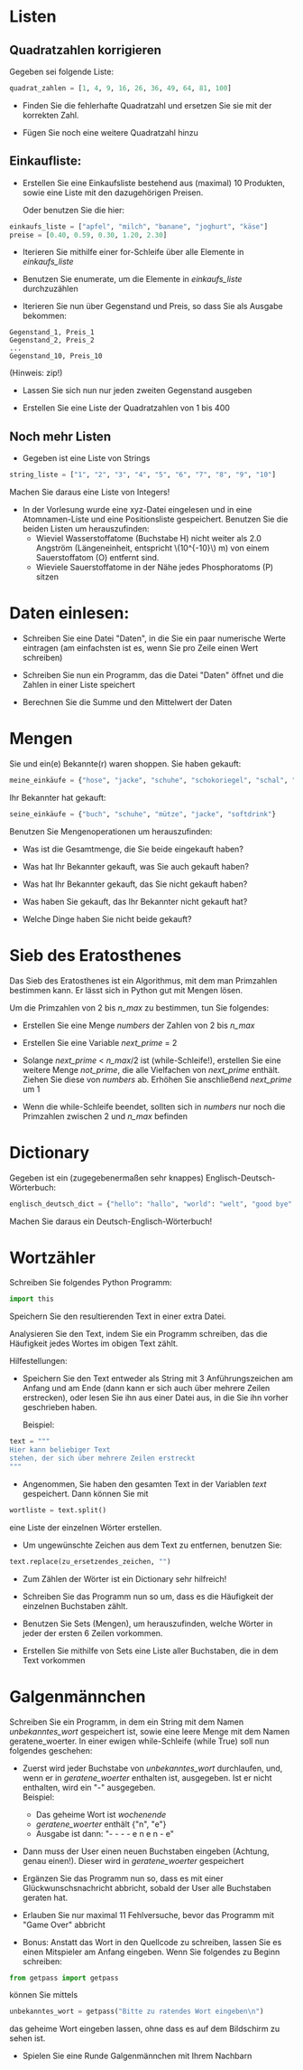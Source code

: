 <!-- 
.. title: 2 - Datenstrukturen: Übung
.. slug: 2-datenstrukturen-ubungen
.. date: 2017-04-20 14:19:07 UTC+02:00
.. tags: mathjax
.. category: 
.. link: 
.. description: 
.. type: text
-->


# Listen

## Quadratzahlen korrigieren  
Gegeben sei folgende Liste:

```python
quadrat_zahlen = [1, 4, 9, 16, 26, 36, 49, 64, 81, 100]
```

* Finden Sie die fehlerhafte Quadratzahl und ersetzen Sie sie mit der korrekten Zahl.

* Fügen Sie noch eine weitere Quadratzahl hinzu

## Einkaufliste:

* Erstellen Sie eine Einkaufsliste bestehend aus (maximal) 10 Produkten, sowie eine Liste mit den dazugehörigen Preisen.
  
  Oder benutzen Sie die hier:
        
```python
einkaufs_liste = ["apfel", "milch", "banane", "joghurt", "käse"]
preise = [0.40, 0.59, 0.30, 1.20, 2.30]
```
      
* Iterieren Sie mithilfe einer for-Schleife über alle Elemente in _einkaufs_liste_

* Benutzen Sie enumerate, um die Elemente in _einkaufs_liste_ durchzuzählen

* Iterieren Sie nun über Gegenstand und Preis, so dass Sie als Ausgabe bekommen:

```
Gegenstand_1, Preis_1
Gegenstand_2, Preis_2
...
Gegenstand_10, Preis_10
```

(Hinweis: zip!)

* Lassen Sie sich nun nur jeden zweiten Gegenstand ausgeben

* Erstellen Sie eine Liste der Quadratzahlen von 1 bis 400

## Noch mehr Listen

* Gegeben ist eine Liste von Strings

```python
string_liste = ["1", "2", "3", "4", "5", "6", "7", "8", "9", "10"]
```

  Machen Sie daraus eine Liste von Integers!

* In der Vorlesung wurde eine xyz-Datei eingelesen und in eine Atomnamen-Liste und eine Positionsliste gespeichert. Benutzen Sie die beiden Listen um herauszufinden:
    * Wieviel Wasserstoffatome (Buchstabe H) nicht weiter als 2.0 Angström (Längeneinheit, entspricht \\(10^{-10}\\) m) von einem Sauerstoffatom (O) entfernt sind.
    * Wieviele Sauerstoffatome in der Nähe jedes Phosphoratoms (P) sitzen 


# Daten einlesen:

* Schreiben Sie eine Datei "Daten", in die Sie ein paar numerische Werte eintragen (am einfachsten ist es, wenn Sie pro Zeile einen Wert schreiben)

* Schreiben Sie nun ein Programm, das die Datei "Daten" öffnet und die Zahlen in einer Liste speichert

* Berechnen Sie die Summe und den Mittelwert der Daten
  

# Mengen

Sie und ein(e) Bekannte(r) waren shoppen. 
Sie haben gekauft:

```python
meine_einkäufe = {"hose", "jacke", "schuhe", "schokoriegel", "schal", "flatscreen"}
```

Ihr Bekannter hat gekauft:

```python
seine_einkäufe = {"buch", "schuhe", "mütze", "jacke", "softdrink"}
```

Benutzen Sie Mengenoperationen um herauszufinden:

* Was ist die Gesamtmenge, die Sie beide eingekauft haben?

* Was hat Ihr Bekannter gekauft, was Sie auch gekauft haben?

* Was hat Ihr Bekannter gekauft, das Sie nicht gekauft haben?

* Was haben Sie gekauft, das Ihr Bekannter nicht gekauft hat?

* Welche Dinge haben Sie nicht beide gekauft?


# Sieb des Eratosthenes

Das Sieb des Eratosthenes ist ein Algorithmus, mit dem man Primzahlen bestimmen kann.
Er lässt sich in Python gut mit Mengen lösen.

Um die Primzahlen von 2 bis _n_max_ zu bestimmen, tun Sie folgendes:

* Erstellen Sie eine Menge _numbers_ der Zahlen von 2 bis _n_max_

* Erstellen Sie eine Variable _next_prime_ = 2

* Solange _next_prime_ < _n_max_/2 ist (while-Schleife!), erstellen Sie eine weitere Menge _not_prime_, die alle Vielfachen von _next_prime_ enthält. 
  Ziehen Sie diese von _numbers_ ab. Erhöhen Sie anschließend _next_prime_ um 1

* Wenn die while-Schleife beendet, sollten sich in _numbers_ nur noch die Primzahlen zwischen 2 und _n_max_ befinden



# Dictionary

Gegeben ist ein (zugegebenermaßen sehr knappes) Englisch-Deutsch-Wörterbuch:

```python
englisch_deutsch_dict = {"hello": "hallo", "world": "welt", "good bye": "auf wiedersehen"}
```

Machen Sie daraus ein Deutsch-Englisch-Wörterbuch!



# Wortzähler

Schreiben Sie folgendes Python Programm:

```python
import this
```

Speichern Sie den resultierenden Text in einer extra Datei.

Analysieren Sie den Text, indem Sie ein Programm schreiben, das die Häufigkeit jedes Wortes im obigen Text zählt.
  
Hilfestellungen:

* Speichern Sie den Text entweder als String mit 3 Anführungszeichen am Anfang und am Ende (dann kann er sich auch über mehrere Zeilen erstrecken), oder lesen Sie ihn aus einer Datei aus, in die Sie ihn vorher geschrieben haben.

  Beispiel:
  
```python
text = """
Hier kann beliebiger Text
stehen, der sich über mehrere Zeilen erstreckt
"""
```

* Angenommen, Sie haben den gesamten Text in der Variablen _text_ gespeichert. Dann können Sie mit 
 
```python
wortliste = text.split()
```
  eine Liste der einzelnen Wörter erstellen.

* Um ungewünschte Zeichen aus dem Text zu entfernen, benutzen Sie:

```python
text.replace(zu_ersetzendes_zeichen, "")
```

* Zum Zählen der Wörter ist ein Dictionary sehr hilfreich! 

* Schreiben Sie das Programm nun so um, dass es die Häufigkeit der einzelnen Buchstaben zählt.

* Benutzen Sie Sets (Mengen), um herauszufinden, welche Wörter in jeder der ersten 6 Zeilen vorkommen.

* Erstellen Sie mithilfe von Sets eine Liste aller Buchstaben, die in dem Text vorkommen

# Galgenmännchen

Schreiben Sie ein Programm, in dem ein String mit dem Namen _unbekanntes_wort_ gespeichert ist, sowie eine leere Menge mit dem Namen geratene_woerter.
In einer ewigen while-Schleife (while True) soll nun folgendes geschehen:

* Zuerst wird jeder Buchstabe von _unbekanntes_wort_ durchlaufen, und, wenn er in _geratene_woerter_ enthalten ist, ausgegeben. Ist er nicht enthalten, wird ein "-" ausgegeben.   
  Beispiel:  

    * Das geheime Wort ist _wochenende_
    * _geratene_woerter_ enthält {"n", "e"}
    * Ausgabe ist dann: "- - - - e n e n - e"

* Dann muss der User einen neuen Buchstaben eingeben (Achtung, genau einen!). Dieser wird in _geratene_woerter_ gespeichert

* Ergänzen Sie das Programm nun so, dass es mit einer Glückwunschsnachricht abbricht, sobald der User alle Buchstaben geraten hat.

* Erlauben Sie nur maximal 11 Fehlversuche, bevor das Programm mit "Game Over" abbricht

* Bonus: Anstatt das Wort in den Quellcode zu schreiben, lassen Sie es einen Mitspieler am Anfang eingeben. Wenn Sie
  folgendes zu Beginn schreiben:
  
```python
from getpass import getpass
```

können Sie mittels 
  
```python
unbekanntes_wort = getpass("Bitte zu ratendes Wort eingeben\n")
```

das geheime Wort eingeben lassen, ohne dass es auf dem Bildschirm zu sehen ist.
  
* Spielen Sie eine Runde Galgenmännchen mit Ihrem Nachbarn  
